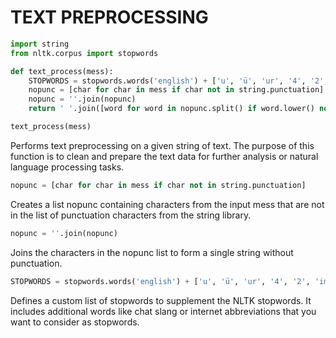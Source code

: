 # TEXT PREPROCESSING
```Python
import string
from nltk.corpus import stopwords

def text_process(mess):
    STOPWORDS = stopwords.words('english') + ['u', 'ü', 'ur', '4', '2', 'im', 'dont', 'doin', 'ure']
    nopunc = [char for char in mess if char not in string.punctuation]
    nopunc = ''.join(nopunc)
    return ' '.join([word for word in nopunc.split() if word.lower() not in STOPWORDS])
```
```Python
text_process(mess)
``` 
Performs text preprocessing on a given string of text. The purpose of this function is to clean and prepare the text data for further analysis or natural language processing tasks.
```Python
nopunc = [char for char in mess if char not in string.punctuation]
```
Creates a list nopunc containing characters from the input mess that are not in the list of punctuation characters from the string library.
```Python
nopunc = ''.join(nopunc)
```
Joins the characters in the nopunc list to form a single string without punctuation.
```Python
STOPWORDS = stopwords.words('english') + ['u', 'ü', 'ur', '4', '2', 'im', 'dont', 'doin', 'ure']
```
Defines a custom list of stopwords to supplement the NLTK stopwords. It includes additional words like chat slang or internet abbreviations that you want to consider as stopwords.